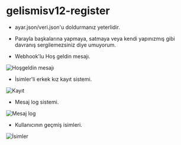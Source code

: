 # gelismisv12-register

- ayar.json/veri.json'u doldurmanız yeterlidir.
- Parayla başkalarına yapmaya, satmaya veya kendi yapınızmış gibi davranış sergilemezsiniz diye umuyorum.

- Webhook'lu Hoş geldin mesajı.
<p align="left"> <img src="https://cdn.discordapp.com/attachments/824364112187621386/824990534963298304/reg4.PNG" alt="Hoşgeldin mesajı" /> </p>

- İsimler'li erkek kız kayıt sistemi.

<p align="left"> <img src="https://cdn.discordapp.com/attachments/824364112187621386/824989794257469481/reg2.PNG" alt="Kayıt" /> </p>

- Mesaj log sistemi.

<p align="left"> <img src="https://cdn.discordapp.com/attachments/824364112187621386/824989995030020146/reg7.PNG" alt="Mesaj log" /> </p>

- Kullanıcının geçmiş isimleri.

<p align="left"> <img src="https://cdn.discordapp.com/attachments/824364112187621386/824989778746408980/reg1.PNG" alt="İsimler" /> </p>

